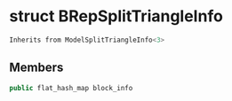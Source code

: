 # struct BRepSplitTriangleInfo


```cpp
Inherits from ModelSplitTriangleInfo<3>
```



## Members

```cpp
public flat_hash_map block_info

```



